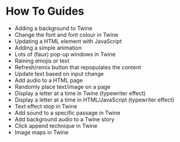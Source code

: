 # How To Guides

* Adding a background to Twine
* Change the font and font colour in Twine
* Updating a HTML element with JavaScript
* Adding a simple animation
* Lots of (faux) pop-up windows in Twine
* Raining emojis or text
* Refresh/remix button that repopulates the content
* Update text based on input change
* Add audio to a HTML page
* Randomly place text/image on a page
* Display a letter at a time in Twine (typewriter effect)
* Display a letter at a time in HTML/JavaScript (typewriter effect)
* Text effect stop in Twine
* Add sound to a specific passage in Twine
* Add background audio to a Twine story
* Click append technique in Twine
* Image maps in Twine
